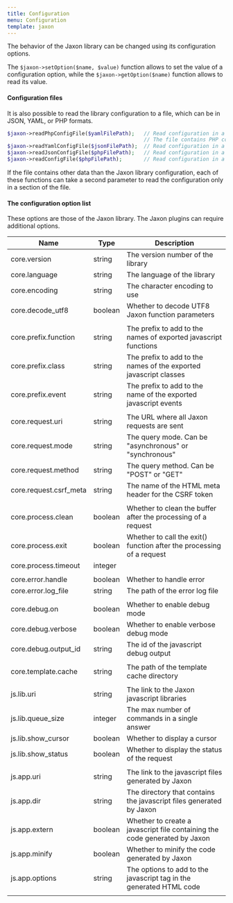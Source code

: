 ```yaml
---
title: Configuration
menu: Configuration
template: jaxon
---
```


The behavior of the Jaxon library can be changed using its configuration options.

The `$jaxon->setOption($name, $value)` function allows to set the value of a configuration option, while the `$jaxon->getOption($name)` function allows to read its value.

#### Configuration files

It is also possible to read the library configuration to a file, which can be in JSON, YAML, or PHP formats.
```php
$jaxon->readPhpConfigFile($yamlFilePath);   // Read configuration in a PHP file.
                                            // The file contains PHP code that returns an array.
$jaxon->readYamlConfigFile($jsonFilePath);  // Read configuration in a YAML file.
$jaxon->readJsonConfigFile($phpFilePath);   // Read configuration in a JSON file.
$jaxon->readConfigFile($phpFilePath);       // Read configuration in a file based on its extension.
```
If the file contains other data than the Jaxon library configuration, each of these functions can take a second parameter to read the configuration only in a section of the file.

#### The configuration option list

These options are those of the Jaxon library. The Jaxon plugins can require additional options.

| Name | Type | Description |
|-----|------|-------------|
| core.version                  | string  | The version number of the library |
| core.language                 | string  | The language of the library |
| core.encoding                 | string  | The character encoding to use |
| core.decode_utf8              | boolean | Whether to decode UTF8 Jaxon function parameters |
| | | |
| core.prefix.function          | string  | The prefix to add to the names of exported javascript functions |
| core.prefix.class             | string  | The prefix to add to the names of the exported javascript classes |
| core.prefix.event             | string  | The prefix to add to the name of the exported javascript events |
| | | |
| core.request.uri              | string  | The URL where all Jaxon requests are sent |
| core.request.mode             | string  | The query mode. Can be "asynchronous" or "synchronous" |
| core.request.method           | string  | The query method. Can be "POST" or "GET" |
| core.request.csrf_meta        | string  | The name of the HTML meta header for the CSRF token |
| | | |
| core.process.clean            | boolean | Whether to clean the buffer after the processing of a request |
| core.process.exit             | boolean | Whether to call the exit() function after the processing of a request |
| core.process.timeout          | integer |  |
| | | |
| core.error.handle             | boolean | Whether to handle error |
| core.error.log_file           | string  | The path of the error log file |
| | | |
| core.debug.on                 | boolean | Whether to enable debug mode |
| core.debug.verbose            | boolean | Whether to enable verbose debug mode |
| core.debug.output_id          | string  | The id of the javascript debug output |
| | | |
| core.template.cache           | string  | The path of the template cache directory |
| | | |
| js.lib.uri                    | string  | The link to the Jaxon javascript libraries |
| js.lib.queue_size             | integer | The max number of commands in a single answer |
| js.lib.show_cursor            | boolean | Whether to display a cursor |
| js.lib.show_status            | boolean | Whether to display the status of the request |
| | | |
| js.app.uri                    | string  | The link to the javascript files generated by Jaxon |
| js.app.dir                    | string  | The directory that contains the javascript files generated by Jaxon |
| js.app.extern                 | boolean | Whether to create a javascript file containing the code generated by Jaxon |
| js.app.minify                 | boolean | Whether to minify the code generated by Jaxon |
| js.app.options                | string  | The options to add to the javascript tag in the generated HTML code |
| | | |
